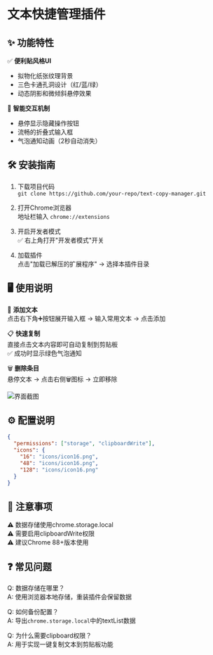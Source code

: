 # 文本快捷管理插件

## ✨ 功能特性

✅ **便利贴风格UI**  
- 拟物化纸张纹理背景  
- 三色卡通孔洞设计（红/蓝/绿）  
- 动态阴影和微倾斜悬停效果  

🔄 **智能交互机制**  
- 悬停显示隐藏操作按钮  
- 流畅的折叠式输入框  
- 气泡通知动画（2秒自动消失）

## 🛠 安装指南

1. 下载项目代码  
`git clone https://github.com/your-repo/text-copy-manager.git`

2. 打开Chrome浏览器  
地址栏输入 `chrome://extensions`

3. 开启开发者模式  
✅ 右上角打开"开发者模式"开关

4. 加载插件  
点击"加载已解压的扩展程序" → 选择本插件目录

## 🖥 使用说明

📝 **添加文本**  
点击右下角➕按钮展开输入框 → 输入常用文本 → 点击添加

📋 **快速复制**  
直接点击文本内容即可自动复制到剪贴板  
✅ 成功时显示绿色气泡通知

🗑 **删除条目**  
悬停文本 → 点击右侧🗑图标 → 立即移除

![界面截图](./screenshot.png)

## ⚙ 配置说明
```json
{
  "permissions": ["storage", "clipboardWrite"],
  "icons": {
    "16": "icons/icon16.png",
    "48": "icons/icon16.png",
    "128": "icons/icon16.png"
  }
}
```

## 📌 注意事项

⚠ 数据存储使用chrome.storage.local  
⚠ 需要启用clipboardWrite权限  
⚠ 建议Chrome 88+版本使用

## ❓ 常见问题

Q: 数据存储在哪里？  
A: 使用浏览器本地存储，重装插件会保留数据

Q: 如何备份配置？  
A: 导出`chrome.storage.local`中的textList数据

Q: 为什么需要clipboard权限？  
A: 用于实现一键复制文本到剪贴板功能